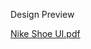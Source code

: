 Design Preview

[Nike Shoe UI.pdf](https://github.com/user-attachments/files/16115190/Nike.Shoe.UI.pdf)
